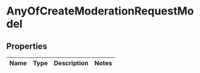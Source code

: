 # AnyOfCreateModerationRequestModel

## Properties
Name | Type | Description | Notes
------------ | ------------- | ------------- | -------------
